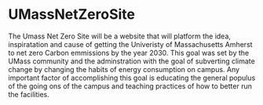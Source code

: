 # UMassNetZeroSite
The Umass Net Zero Site will be a website that will platform the idea, inspiratation and cause of getting the Univeristy of Massachusetts Amherst to net zero Carbon emmissions by the year 2030. 
This goal was set by the UMass community and the adminstration with the goal of subverting climate change by changing the habits of energy consumption on campus. 
Any important factor of accomplishing this goal is educating the general populus of the going ons of the campus and teaching practices of how to better run the facilities.
